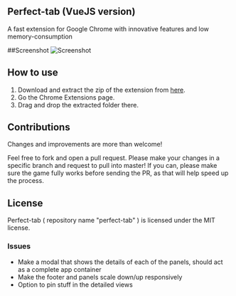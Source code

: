 ## Perfect-tab (VueJS version)
A fast extension for Google Chrome with innovative features and low memory-consumption

##Screenshot
![Screenshot](https://github.com/ankitgaurav/perfect-tab/blob/gh-pages/Screenshot%202016-10-22%2005.21.36.png)

## How to use
1. Download and extract the zip of the extension from [here][download-zip].
2. Go the Chrome Extensions page.
3. Drag and drop the extracted folder there.

## Contributions
Changes and improvements are more than welcome!

Feel free to fork and open a pull request.
Please make your changes in a specific branch and request to pull into master!
If you can, please make sure the game fully works before sending the PR, as that will help speed up the process.

## License
Perfect-tab ( repository name "perfect-tab" ) is licensed under the MIT license.

[download-zip]: https://github.com/ankitgaurav/perfect-tab/archive/master.zip

### Issues
- Make a modal that shows the details of each of the panels, should act as a complete app container
- Make the footer and panels scale down/up responsively
- Option to pin stuff in the detailed views